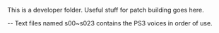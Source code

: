 This is a developer folder. Useful stuff for patch building goes here.

-- Text files named s00~s023 contains the PS3 voices in order of use.